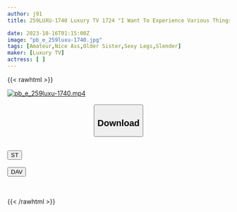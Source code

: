 ```yaml
---
author: j91
title: 259LUXU-1740 Luxury TV 1724 "I Want To Experience Various Things…" A Photographer With An Attractive Calm Atmosphere Appears In AV! Her Face Gradually Becomes Entranced By The Rich Caress, And She Pants Boldly As She Cums From The Pleasure That Runs Through Her Whole Body!

date: 2023-10-16T01:15:00Z
image: "pb_e_259luxu-1740.jpg"
tags: [Amateur,Nice Ass,Older Sister,Sexy Legs,Slender]
maker: [Luxury TV]
actress: [ ]
---
```



{{< rawhtml >}}

<div class="video" data-videoid="8JVX2ergaJsoLWB">
    <a href="javascript:;">
        <img src="https://my.j91.asia/posts/pb_e_259luxu-1740/pb_e_259luxu-1740.jpg" width="WIDTH" height="HEIGHT" alt="pb_e_259luxu-1740.mp4" loading="lazy">
    </a>
</div>

<script type="text/javascript" src="https://j91.asia/asset/on-demand-st.js"></script>

<br>
  <link rel="stylesheet" href="https://j91.asia/asset/bs5.css">
  
  <center>
  <button class="btn btn-primary" type="button" data-bs-toggle="collapse" data-bs-target=".multi-collapse" aria-expanded="false" aria-controls="multiCollapseExample1 multiCollapseExample2"><h2>Download</h2></button></center>
</p>
<div class="row">
  <div class="col">
    <div class="collapse multi-collapse" id="multiCollapseExample1">
      <div class="card card-body">
	      	      <br>
<div class="buttons">  
<a href="https://streamtape.to/v/8JVX2ergaJsoLWB"><button class="btn-hover color-3"><i class="fa fa-download"></i> ST</button></a></div>
    </div>
  </div>
</div>
  <div class="col">
    <div class="collapse multi-collapse" id="multiCollapseExample2">
      <div class="card card-body">
	      <br>
<div class="buttons">
    <a href="https://filelions.online/f/6dsq425wtv6k"><button class="btn-hover color-9"><i class="fa fa-download"></i> DAV</button></a></div>
<br><br>
      </div>
    </div>
  </div>
</div>

{{< /rawhtml >}}
